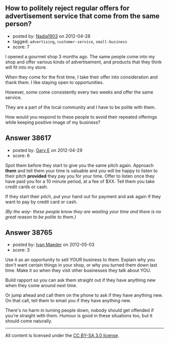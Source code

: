 ## How to politely reject regular offers for advertisement service that come from the same person?

- posted by: [Nadia1903](https://stackexchange.com/users/-1/17722-nadia1903) on 2012-04-28
- tagged: `advertising`, `customer-service`, `small-business`
- score: 7

I opened a gourmet shop 3 months ago. The same people come into my shop and offer various kinds of advertisement, and products that they think will fit into my store. 

When they come for the first time, I take their offer into consideration and thank them. I like staying open to opportunities. 

However, some come consistently every two weeks and offer the same service. 

They are a part of the local community and I have to be polite with them.

How would you respond to these people to avoid their repeated offerings while keeping positive image of my business?


## Answer 38617

- posted by: [Gary E](https://stackexchange.com/users/-1/2587-gary-e) on 2012-04-29
- score: 6

Spot them before they start to give you the same pitch again. Approach **them** and tell them your time is valuable and you will be happy to listen to their pitch **provided** they pay you for your time. Offer to listen once they have paid you for a 10 minute period, at a fee of $XX. Tell them you take credit cards or cash.

If they start their pitch, put your hand out for payment and ask again if they want to pay by credit card or cash.

*(By the way- these people know they are wasting your time and there is no great reason to be polite to them.)*



## Answer 38765

- posted by: [Ivan Maeder](https://stackexchange.com/users/-1/17691-ivan-maeder) on 2012-05-03
- score: 3

Use it as an opportunity to sell YOUR business to them. Explain why you don't want certain things in your shop, or why you turned them down last time. Make it so when they visit other businesses they talk about YOU.

Build rapport so you can ask them straight out if they have anything new when they come around next time.

Or jump ahead and call them on the phone to ask if they have anything new. On that call, tell them to email you if they have anything new.

There's no harm in turning people down, nobody should get offended if you're straight with them. Humour is good in these situations too, but it should come naturally.



---

All content is licensed under the [CC BY-SA 3.0 license](https://creativecommons.org/licenses/by-sa/3.0/).
